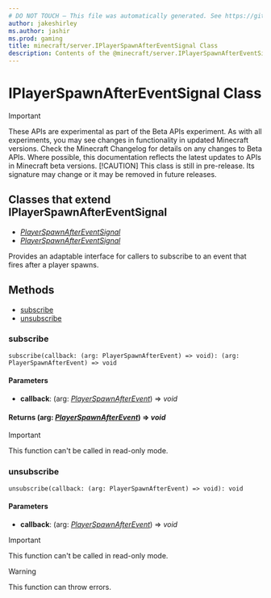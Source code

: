 ```yaml
---
# DO NOT TOUCH — This file was automatically generated. See https://github.com/mojang/minecraftapidocsgenerator to modify descriptions, examples, etc.
author: jakeshirley
ms.author: jashir
ms.prod: gaming
title: minecraft/server.IPlayerSpawnAfterEventSignal Class
description: Contents of the @minecraft/server.IPlayerSpawnAfterEventSignal class.
---
```

# IPlayerSpawnAfterEventSignal Class
>[!IMPORTANT]
>These APIs are experimental as part of the Beta APIs experiment. As with all experiments, you may see changes in functionality in updated Minecraft versions. Check the Minecraft Changelog for details on any changes to Beta APIs. Where possible, this documentation reflects the latest updates to APIs in Minecraft beta versions.
> [!CAUTION]
> This class is still in pre-release.  Its signature may change or it may be removed in future releases.

## Classes that extend IPlayerSpawnAfterEventSignal
- [*PlayerSpawnAfterEventSignal*](PlayerSpawnAfterEventSignal.md)
- [*PlayerSpawnAfterEventSignal*](PlayerSpawnAfterEventSignal.md)

Provides an adaptable interface for callers to subscribe to an event that fires after a player spawns.

## Methods
- [subscribe](#subscribe)
- [unsubscribe](#unsubscribe)

### **subscribe**
`
subscribe(callback: (arg: PlayerSpawnAfterEvent) => void): (arg: PlayerSpawnAfterEvent) => void
`

#### **Parameters**
- **callback**: (arg: [*PlayerSpawnAfterEvent*](PlayerSpawnAfterEvent.md)) => *void*

#### **Returns** (arg: [*PlayerSpawnAfterEvent*](PlayerSpawnAfterEvent.md)) => *void*

> [!IMPORTANT]
> This function can't be called in read-only mode.

### **unsubscribe**
`
unsubscribe(callback: (arg: PlayerSpawnAfterEvent) => void): void
`

#### **Parameters**
- **callback**: (arg: [*PlayerSpawnAfterEvent*](PlayerSpawnAfterEvent.md)) => *void*

> [!IMPORTANT]
> This function can't be called in read-only mode.

> [!WARNING]
> This function can throw errors.
